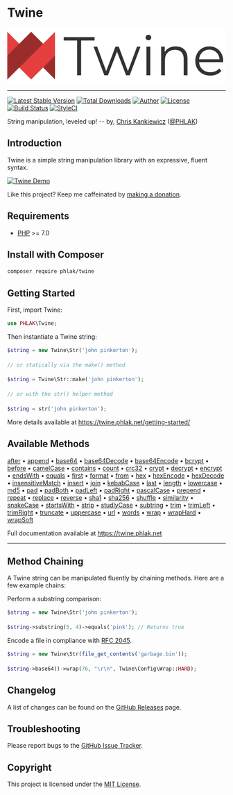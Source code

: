 Twine
=====

![Twine](twine.png)

-----

[![Latest Stable Version](https://img.shields.io/packagist/v/PHLAK/Twine.svg)](https://packagist.org/packages/PHLAK/Twine)
[![Total Downloads](https://img.shields.io/packagist/dt/PHLAK/Twine.svg)](https://packagist.org/packages/PHLAK/Twine)
[![Author](https://img.shields.io/badge/author-Chris%20Kankiewicz-blue.svg)](https://www.ChrisKankiewicz.com)
[![License](https://img.shields.io/packagist/l/PHLAK/Twine.svg)](https://packagist.org/packages/PHLAK/Twine)
[![Build Status](https://img.shields.io/travis/PHLAK/Twine.svg)](https://travis-ci.org/PHLAK/Twine)
[![StyleCI](https://styleci.io/repos/95623990/shield?branch=master&style=flat)](https://styleci.io/repos/95623990)

String manipulation, leveled up! -- by, [Chris Kankiewicz](https://www.ChrisKankiewicz.com) ([@PHLAK](https://twitter.com/PHLAK))

Introduction
------------

Twine is a simple string manipulation library with an expressive, fluent syntax.

[![Twine Demo](demo.gif)](https://asciinema.org/a/190362)

Like this project? Keep me caffeinated by [making a donation](https://paypal.me/ChrisKankiewicz).

Requirements
------------

  - [PHP](https://php.net) >= 7.0

Install with Composer
---------------------

```bash
composer require phlak/twine
```

Getting Started
----------------

First, import Twine:

```php
use PHLAK\Twine;
```

Then instantiate a Twine string:

```php
$string = new Twine\Str('john pinkerton');

// or statically via the make() method

$string = Twine\Str::make('john pinkerton');

// or with the str() helper method

$string = str('john pinkerton');
```

More details available at <https://twine.phlak.net/getting-started/>

Available Methods
-----------------

[after](https://twine.phlak.net/methods/after) •
[append](https://twine.phlak.net/methods/append) •
[base64](https://twine.phlak.net/methods/base64) •
[base64Decode](https://twine.phlak.net/methods/base64decode) •
[base64Encode](https://twine.phlak.net/methods/base64encode) •
[bcrypt](https://twine.phlak.net/methods/bcrypt) •
[before](https://twine.phlak.net/methods/before) •
[camelCase](https://twine.phlak.net/methods/camelcase) •
[contains](https://twine.phlak.net/methods/contains) •
[count](https://twine.phlak.net/methods/count) •
[crc32](https://twine.phlak.net/methods/crc32) •
[crypt](https://twine.phlak.net/methods/crypt) •
[decrypt](https://twine.phlak.net/methods/decrypt) •
[encrypt](https://twine.phlak.net/methods/encrypt) •
[endsWith](https://twine.phlak.net/methods/endswith) •
[equals](https://twine.phlak.net/methods/equals) •
[first](https://twine.phlak.net/methods/first) •
[format](https://twine.phlak.net/methods/format) •
[from](https://twine.phlak.net/methods/from) •
[hex](https://twine.phlak.net/methods/hex) •
[hexEncode](https://twine.phlak.net/methods/hexencode) •
[hexDecode](https://twine.phlak.net/methods/hexdecode) •
[insensitiveMatch](https://twine.phlak.net/methods/insensitivematch) •
[insert](https://twine.phlak.net/methods/insert) •
[join](https://twine.phlak.net/methods/join) •
[kebabCase](https://twine.phlak.net/methods/kebabcase) •
[last](https://twine.phlak.net/methods/last) •
[length](https://twine.phlak.net/methods/length) •
[lowercase](https://twine.phlak.net/methods/lowercase) •
[md5](https://twine.phlak.net/methods/md5) •
[pad](https://twine.phlak.net/methods/pad) •
[padBoth](https://twine.phlak.net/methods/padboth) •
[padLeft](https://twine.phlak.net/methods/padleft) •
[padRight](https://twine.phlak.net/methods/padright) •
[pascalCase](https://twine.phlak.net/methods/pascalcase) •
[prepend](https://twine.phlak.net/methods/prepend) •
[repeat](https://twine.phlak.net/methods/repeat) •
[replace](https://twine.phlak.net/methods/replace) •
[reverse](https://twine.phlak.net/methods/reverse) •
[sha1](https://twine.phlak.net/methods/sha1) •
[sha256](https://twine.phlak.net/methods/sha256) •
[shuffle](https://twine.phlak.net/methods/shuffle) •
[similarity](https://twine.phlak.net/methods/similarity) •
[snakeCase](https://twine.phlak.net/methods/snakecase) •
[startsWith](https://twine.phlak.net/methods/startswith) •
[strip](https://twine.phlak.net/methods/strip) •
[studlyCase](https://twine.phlak.net/methods/studlycase) •
[subtring](https://twine.phlak.net/methods/subtring) •
[trim](https://twine.phlak.net/methods/trim) •
[trimLeft](https://twine.phlak.net/methods/trimleft) •
[trimRight](https://twine.phlak.net/methods/trimright) •
[truncate](https://twine.phlak.net/methods/truncate) •
[uppercase](https://twine.phlak.net/methods/uppercase) •
[url](https://twine.phlak.net/methods/url) •
[words](https://twine.phlak.net/methods/words) •
[wrap](https://twine.phlak.net/methods/wrap) •
[wrapHard](https://twine.phlak.net/methods/wraphard) •
[wrapSoft](https://twine.phlak.net/methods/wrapsoft)

Full documentation available at <https://twine.phlak.net>

---

Method Chaining
---------------

A Twine string can be manipulated fluently by chaining methods. Here are a few
example chains:

Perform a substring comparison:

```php
$string = new Twine\Str('john pinkerton');

$string->substring(5, 4)->equals('pink'); // Returns true
```

Encode a file in compliance with [RFC 2045](https://tools.ietf.org/html/rfc2045).

```php
$string = new Twine\Str(file_get_contents('garbage.bin'));

$string->base64()->wrap(76, "\r\n", Twine\Config\Wrap::HARD);
```

Changelog
---------

A list of changes can be found on the [GitHub Releases](https://github.com/PHLAK/Twine/releases) page.

Troubleshooting
---------------

Please report bugs to the [GitHub Issue Tracker](https://github.com/PHLAK/Twine/issues).

Copyright
---------

This project is licensed under the [MIT License](https://github.com/PHLAK/Twine/blob/master/LICENSE).
